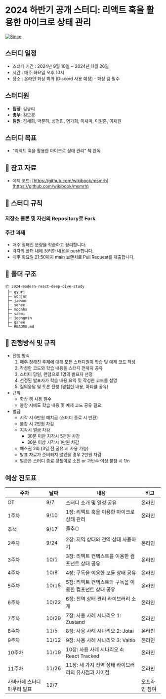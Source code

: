 # 2024 하반기 공개 스터디: 리액트 훅을 활용한 마이크로 상태 관리

[![Since](https://img.shields.io/badge/since-2024.09.06-6A5ACD.svg?&edge_flat=false)](https://github.com/JAVACAFE-STUDY/2024-msmrh-study)

## 스터디 일정

- 스터디 기간 : 2024년 9월 10일 ~ 2024년 11월 26일
- 시간 : 매주 화요일 오후 10시
- 장소 : 온라인 화상 회의 (Discord 사용 예정) - 화상 캠 필수

## 스터디원

- **팀장**: 김규리
- **총무**: 김모경
- **팀원**: 김세희, 박문하, 성정민, 염가희, 이새미, 이원준, 이재원

## 스터디 목표

- "리액트 훅을 활용한 마이크로 상태 관리" 책 완독

## 📖 참고 자료

- 예제 코드: [https://github.com/wikibook/msmrh](https://github.com/wikibook/msmrh)

## 🚀 스터디 규칙

### 저장소 클론 및 자신의 Repository로 Fork

### 주간 과제

- 매주 정해진 분량을 학습하고 정리합니다.
- 각자의 폴더 내에 정리한 내용을 push합니다.
- 매주 화요일 21:50까지 main 브랜치로 Pull Request를 제출합니다.

## 📁 폴더 구조
```
📦 2024-modern-react-deep-dive-study
 ├─ gyuri
 ├─ wonjun
 ├─ jaewon
 ├─ sehee
 ├─ moonha
 ├─ saemi
 ├─ jeongmin
 ├─ gahee
 └─ README.md
```

## **🌿 진행방식 및 규칙**

- 진행 방식
    1. 매주 정해진 주제에 대해 모든 스터디원이 학습 및 예제 코드 작성
    2. 작성한 코드와 학습 내용을 스터디 전까지 공유
    3. 스터디 당일, 랜덤으로 1명의 발표자 선정
    4. 선정된 발표자가 학습 내용 요약 및 작성한 코드를 설명
    5. 질의응답 및 토론 진행 (경험한 내용, 아티클 공유)
- 규칙
    - 화상 캠 사용 필수
    - 불참 시에도 학습 내용 및 예제 코드 공유 필요
- 벌금
    - 시작 시 6만원 예치금 (스터디 종료 시 반환)
    - 불참 시 2만원 차감
    - 지각시 벌금 차감
        - 30분 미만 지각시 5천원 차감
        - 30분 이상 지각시 1만원 차감
    - 패스권 2회 (3일 전 공유 시 사용 가능)
    - 발표 자료가 준비되지 않았을 경우 2만원 차감
    - 벌금은 스터디 종료 뒷풀이로 소진 or 과반수 이상 불참 시 1/n


## **예상 진도표**

|주차|날짜|내용|비고|
|---|---|---|---|
|OT|9/7|스터디 소개 및 일정 공유|온라인|
|1주차|9/10|1장: 리액트 훅을 이용한 마이크로 상태 관리|온라인|
|추석|9/17|즐추🌕||
|2주차|9/24|2장: 지역 상태와 전역 상태 사용하기|온라인|
|3주차|10/1|3장: 리액트 컨텍스트를 이용한 컴포넌트 상태 공유|온라인|
|4주차|10/8|4장: 구독을 이용한 모듈 상태 공유|온라인|
|5주차|10/15|5장: 리액트 컨텍스트와 구독을 이용한 컴포넌트 상태 공유|온라인|
|6주차|10/22|6장: 전역 상태 관리 라이브러리 소개|온라인|
|7주차|10/29|7장: 사용 사례 시나리오 1: Zustand|온라인|
|8주차|11/5|8장: 사용 사례 시나리오 2: Jotai|온라인|
|9주차|11/12|9장: 사용 사례 시나리오 3: Valtio|온라인|
|10주차|11/19|10장: 사용 사례 시나리오 4: React Tracked|온라인|
|11주차|11/26|11장: 세 가지 전역 상태 라이브러리의 유사점과 차이점|온라인|
|자바카페 스터디 마무리 발표|12/7||오프라인 참여|

